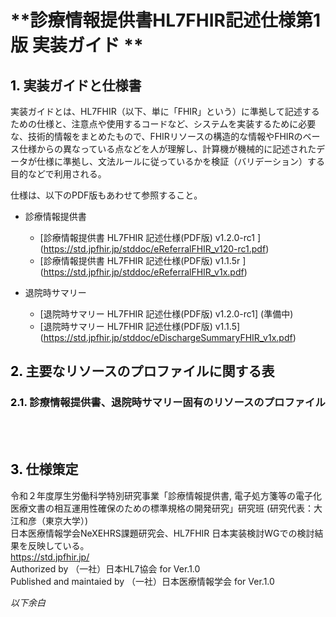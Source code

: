 <style type="text/css">

table {
  border: solid 1px black;
  border-collapse: collapse;
}
 
table td {
  border: solid 1px black;

}

table th {
  border: solid 1px black;
}
   h1 {
      counter-reset: chapter;
    }

    h2 {
      counter-reset: sub-chapter;
    }

    h3 {
      counter-reset: section;
    }

    h4 {
      counter-reset: sub-section;
    }

    h5 {
      counter-reset: composite;
    }

    h6 {
      counter-reset: sub-composite;
    }

    h1:before {
      color: black;
      counter-increment: bchapter;
      content:  " ";
    }

    h2:before {
      color: black;
      counter-increment: chapter;
      content: counter(chapter) ". ";
    }

    h3:before {
      color: black;
      counter-increment: sub-chapter;
      content: counter(chapter) "."counter(sub-chapter) ". ";
    }


    h4:before {
      color: black;
      counter-increment: section;
      content: counter(chapter) "."counter(sub-chapter) "."counter(section) " ";
    }

    h5:before {
      color: black;
      counter-increment: sub-section;
      content: counter(chapter) "."counter(sub-chapter) "."counter(section) "."counter(sub-section) " ";
    }

    h6:before {
      color: black;
      counter-increment: sub-sub-section;
      content: "　　"counter(sub-sub-section) "）";
    }

</style>


<a id="top"></a>

# **診療情報提供書HL7FHIR記述仕様第1版 実装ガイド **

## 実装ガイドと仕様書
実装ガイドとは、HL7FHIR（以下、単に「FHIR」という）に準拠して記述するための仕様と、注意点や使用するコードなど、システムを実装するために必要な、技術的情報をまとめたもので、FHIRリソースの構造的な情報やFHIRのベース仕様からの異なっている点などを人が理解し、計算機が機械的に記述されたデータが仕様に準拠し、文法ルールに従っているかを検証（バリデーション）する目的などで利用される。

仕様は、以下のPDF版もあわせて参照すること。
  - 診療情報提供書
    - [診療情報提供書 HL7FHIR 記述仕様(PDF版) v1.2.0-rc1 ] 
  (https://std.jpfhir.jp/stddoc/eReferralFHIR_v120-rc1.pdf)
    - [診療情報提供書 HL7FHIR 記述仕様(PDF版) v1.1.5r ] 
  (https://std.jpfhir.jp/stddoc/eReferralFHIR_v1x.pdf)

  - 退院時サマリー
    - [退院時サマリー HL7FHIR 記述仕様(PDF版) v1.2.0-rc1] (準備中)
    - [退院時サマリー HL7FHIR 記述仕様(PDF版) v1.1.5]
  (https://std.jpfhir.jp/stddoc/eDischargeSummaryFHIR_v1x.pdf)


## 主要なリソースのプロファイルに関する表

### 診療情報提供書、退院時サマリー固有のリソースのプロファイル

<br><br>
## 仕様策定
令和２年度厚生労働科学特別研究事業「診療情報提供書, 電子処方箋等の電子化医療文書の相互運用性確保のための標準規格の開発研究」研究班 (研究代表：大江和彦（東京大学）)<br>
日本医療情報学会NeXEHRS課題研究会、HL7FHIR 日本実装検討WGでの検討結果を反映している。<br>
https://std.jpfhir.jp/<br>
Authorized by （一社）日本HL7協会 for Ver.1.0<br>
Published and maintaied by （一社）日本医療情報学会 for Ver.1.0<br>

*以下余白*